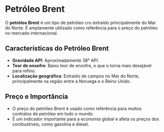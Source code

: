 


# Petróleo Brent

O **petróleo Brent** é um tipo de petróleo cru extraído principalmente do Mar do Norte. É amplamente utilizado como referência para o preço do petróleo no mercado internacional.

## Características do Petróleo Brent

- **Gravidade API**: Aproximadamente 38° API.
- **Teor de enxofre**: Baixo teor de enxofre, o que o torna mais desejável para refino.
- **Localização geográfica**: Extraído de campos no Mar do Norte, principalmente na região entre a Noruega e o Reino Unido.

## Preço e Importância

- O preço do petróleo Brent é usado como referência para muitos contratos de petróleo em todo o mundo.
- É um indicador importante para a economia global e afeta os preços dos combustíveis, como gasolina e diesel.

  


